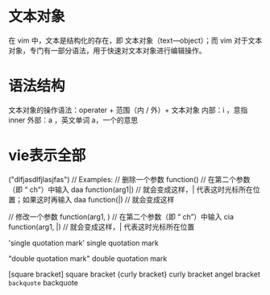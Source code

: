 # 文本对象
在 vim 中，文本是结构化的存在，即 文本对象（text—object）；而 vim 对于文本对象，专门有一部分语法，用于快速对文本对象进行编辑操作。
# 语法结构
文本对象的操作语法：operater + 范围（内 / 外）+ 文本对象
内部：i ，意指 inner
外部：a ，英文单词 a，一个的意思


# vie表示全部

("dlfjasdlfjlasjfas")
// Examples:
// 删除一个参数
function()  // 在第二个参数（即 “    ch”）中输入 daa
function(arg1|) // 就会变成这样，| 代表这时光标所在位置；如果这时再输入 daa
function(|) // 就会变成这样

// 修改一个参数
function(arg1,      ) // 在第二个参数（即 “    ch”）中输入 cia
function(arg1,    |) // 就会变成这样，| 代表这时光标所在位置

'single quotation mark'
single quotation mark

"double quotation mark"
double quotation mark

[square bracket]
square bracket
{curly bracket}
curly bracket
<angel bracket>
angel bracket
`backquote`
backquote
```
```

